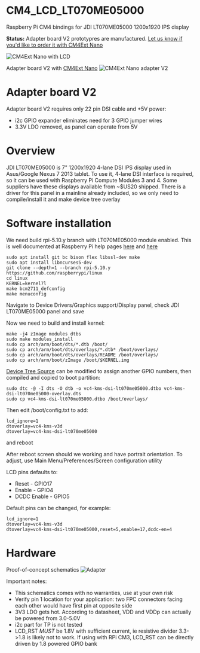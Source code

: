 # CM4_LCD_LT070ME05000
Raspberry Pi CM4 bindings for JDI LT070ME05000 1200x1920 IPS display

**Status:** Adapter board V2 prototypres are manufactured. [Let us know if you'd like to order it with CM4Ext Nano](https://github.com/harlab/CM4Ext_Nano/issues/1#issuecomment-845481460)

![CM4Ext Nano with LCD](https://raw.githubusercontent.com/harlab/CM4_LCD_LT070ME05000/main/Documentation/CM4ExtNano_JDI1.jpeg)

Adapter board V2 with [CM4Ext Nano](https://github.com/harlab/CM4Ext_Nano)
![CM4Ext Nano adapter V2](https://raw.githubusercontent.com/harlab/CM4_LCD_LT070ME05000/main/Documentation/CM4Ext_Nano_adapter_boardV2.jpeg)

# Adapter board V2
Adapter board V2 requires only 22 pin DSI cable and +5V power:
- i2c GPIO expander eliminates need for 3 GPIO jumper wires
- 3.3V LDO removed, as panel can operate from 5V 

# Overview
JDI LT070ME05000 is 7" 1200x1920 4-lane DSI IPS display used in Asus/Google Nexus 7 2013 tablet. To use it, 4-lane DSI interface is required, so it can be used with Raspberry Pi Compute Modules 3 and 4.
Some suppliers have these displays available from ~$US20 shipped.
There is a driver for this panel in a mainline already included, so we only need to compile/install it and make device tree overlay 

# Software installation
We need build rpi-5.10.y branch with LT070ME05000 module enabled. This is well documented at Raspberry Pi help pages [here](https://www.raspberrypi.org/documentation/linux/kernel/building.md) and [here](https://www.raspberrypi.org/documentation/linux/kernel/configuring.md)

```
sudo apt install git bc bison flex libssl-dev make
sudo apt install libncurses5-dev
git clone --depth=1 --branch rpi-5.10.y https://github.com/raspberrypi/linux
cd linux
KERNEL=kernel7l
make bcm2711_defconfig
make menuconfig
```
Navigate to Device Drivers/Graphics support/Display panel, check JDI LT070ME05000 panel and save

Now we need to build and install kernel:
```
make -j4 zImage modules dtbs
sudo make modules_install
sudo cp arch/arm/boot/dts/*.dtb /boot/
sudo cp arch/arm/boot/dts/overlays/*.dtb* /boot/overlays/
sudo cp arch/arm/boot/dts/overlays/README /boot/overlays/
sudo cp arch/arm/boot/zImage /boot/$KERNEL.img
```

[Device Tree Source](https://github.com/harlab/CM4_LCD_LT070ME05000/blob/main/dt_overlay/lt070me05000.dts) can be modified to assign another GPIO numbers, then compiled and copied to boot partition:
```
sudo dtc -@ -I dts -O dtb -o vc4-kms-dsi-lt070me05000.dtbo vc4-kms-dsi-lt070me05000-overlay.dts
sudo cp vc4-kms-dsi-lt070me05000.dtbo /boot/overlays/
```

Then edit /boot/config.txt to add:
```
lcd_ignore=1
dtoverlay=vc4-kms-v3d
dtoverlay=vc4-kms-dsi-lt070me05000
```
and reboot

After reboot screen should we working and have portrait orientation. To adjust, use Main Menu/Preferences/Screen configuration utility

LCD pins defaults to:
- Reset - GPIO17
- Enable - GPIO4
- DCDC Enable - GPIO5

Default pins can be changed, for example:
```
lcd_ignore=1
dtoverlay=vc4-kms-v3d
dtoverlay=vc4-kms-dsi-lt070me05000,reset=5,enable=17,dcdc-en=4
```

# Hardware
Proof-of-concept schematics
![Adapter](https://raw.githubusercontent.com/harlab/CM4_LCD_LT070ME05000/main/Documentation/adapter.jpg)

Important notes:
- This schematics comes with no warranties, use at your own risk
- Verify pin 1 location for your application: two FPC connectors facing each other would have first pin at opposite side
- 3V3 LDO gets hot. According to datasheet, VDD and VDDp can actually be powered from 3.0-5.0V
- i2c part for TP is not tested
- LCD_RST *MUST* be 1.8V with sufficient current, ie resistive divider 3.3->1.8 is likely not to work. If using with RPi CM3, LCD_RST can be directly driven by 1.8 powered GPIO bank
